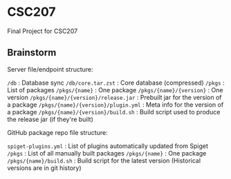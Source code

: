 # CSC207

Final Project for CSC207

## Brainstorm

Server file/endpoint structure:

`/db` : Database sync
`/db/core.tar.zst` : Core database (compressed)
`/pkgs` : List of packages
`/pkgs/{name}` : One package
`/pkgs/{name}/{version}` : One version
`/pkgs/{name}/{version}/release.jar` : Prebuilt jar for the version of a package
`/pkgs/{name}/{version}/plugin.yml` : Meta info for the version of a package
`/pkgs/{name}/{version}/build.sh` : Build script used to produce the release jar (if they're built)

GitHub package repo file structure:

`spiget-plugins.yml` : List of plugins automatically updated from Spiget
`/pkgs` : List of all manually built packages
`/pkgs/{name}` : One package
`/pkgs/{name}/build.sh` : Build script for the latest version (Historical versions are in git history)
